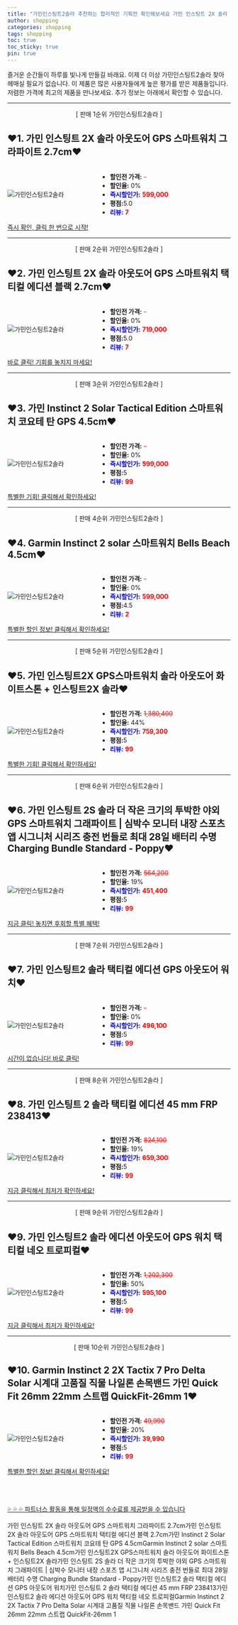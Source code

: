 ```yaml
---
title: "가민인스팅트2솔라 추천하는 합리적인 기획전 확인해보세요 가민 인스팅트 2X 솔라 아웃도어"
author: shopping
categories: shopping
tags: shopping
toc: true
toc_sticky: true
pin: true
---
```

즐거운 순간들이 하루를 빛나게 만들길 바래요. 이제 더 이상 가민인스팅트2솔라 찾아 헤매실 필요가 없습니다. 이 제품은 많은 사용자들에게 높은 평가를 받은 제품들입니다. 저렴한 가격에 최고의 제품을 만나보세요. 추가 정보는 아래에서 확인할 수 있습니다.

---
<p class="toplist" style="margin: 0 auto; display: block; width: fit-content;">[ 판매 1순위 가민인스팅트2솔라 ]</p>

<h2><strong>❤️1. 가민 인스팅트 2X 솔라 아웃도어 GPS 스마트워치 그라파이트 2.7cm❤️</strong></h2>

<div style="display: flex; align-items: center;">
    <div style="flex: 0.4;">
        <img src="https://thumbnail10.coupangcdn.com/thumbnails/remote/230x230ex/image/retail/images/2024/06/10/11/5/726f6f84-0ca5-41cd-af2e-83ce5230ef18.jpg" alt="가민인스팅트2솔라" style="max-width: 100%;">
    </div>
    <div style="flex: 0.6; margin-left: 10px;">
        <ul>
            <li><strong>할인전 가격:</strong> <del style="color: red;">-</del></li>
            <li><strong>할인율:</strong> 0%</li>
            <li><span style='color:blue'><strong>즉시할인가:</strong></span> <span style='color:red'><strong>599,000</strong></span></li>
            <li><strong>평점:</strong>5.0</li>
            <li><span style='color:blue'><strong>리뷰:</strong></span> <span style='color:red'><strong>7</strong></span></li>
        </ul>
    </div>
</div>
<div class="center">
    <a href="https://William4Davisa.github.io?lptag=AF9450613&subid=githubio&pageKey=7357786521&traceid=V0-153&itemId=18949447678&vendorItemId=90270752288" class="myButton">
        즉시 확인, 클릭 한 번으로 시작!
    </a>
</div>


---
<p class="toplist" style="margin: 0 auto; display: block; width: fit-content;">[ 판매 2순위 가민인스팅트2솔라 ]</p>

<h2><strong>❤️2. 가민 인스팅트 2X 솔라 아웃도어 GPS 스마트워치 택티컬 에디션 블랙 2.7cm❤️</strong></h2>

<div style="display: flex; align-items: center;">
    <div style="flex: 0.4;">
        <img src="https://thumbnail6.coupangcdn.com/thumbnails/remote/230x230ex/image/retail/images/2024/06/10/12/8/c7e53f44-101a-4c8f-86b8-998cfa6373ca.jpg" alt="가민인스팅트2솔라" style="max-width: 100%;">
    </div>
    <div style="flex: 0.6; margin-left: 10px;">
        <ul>
            <li><strong>할인전 가격:</strong> <del style="color: red;">-</del></li>
            <li><strong>할인율:</strong> 0%</li>
            <li><span style='color:blue'><strong>즉시할인가:</strong></span> <span style='color:red'><strong>719,000</strong></span></li>
            <li><strong>평점:</strong>5.0</li>
            <li><span style='color:blue'><strong>리뷰:</strong></span> <span style='color:red'><strong>7</strong></span></li>
        </ul>
    </div>
</div>
<div class="center">
    <a href="https://William4Davisa.github.io?lptag=AF9450613&subid=githubio&pageKey=7357786521&traceid=V0-153&itemId=18949447676&vendorItemId=90270845287" class="myButton">
        바로 클릭! 기회를 놓치지 마세요!
    </a>
</div>


---
<p class="toplist" style="margin: 0 auto; display: block; width: fit-content;">[ 판매 3순위 가민인스팅트2솔라 ]</p>

<h2><strong>❤️3. 가민 Instinct 2 Solar Tactical Edition 스마트워치 코요테 탄 GPS 4.5cm❤️</strong></h2>

<div style="display: flex; align-items: center;">
    <div style="flex: 0.4;">
        <img src="https://thumbnail10.coupangcdn.com/thumbnails/remote/230x230ex/image/rs_quotation_api/qzsyhfyq/1f72dc2732c14dc6a95bfde22ffefb53.jpg" alt="가민인스팅트2솔라" style="max-width: 100%;">
    </div>
    <div style="flex: 0.6; margin-left: 10px;">
        <ul>
            <li><strong>할인전 가격:</strong> <del style="color: red;">-</del></li>
            <li><strong>할인율:</strong> 0%</li>
            <li><span style='color:blue'><strong>즉시할인가:</strong></span> <span style='color:red'><strong>599,000</strong></span></li>
            <li><strong>평점:</strong>5</li>
            <li><span style='color:blue'><strong>리뷰:</strong></span> <span style='color:red'><strong>99</strong></span></li>
        </ul>
    </div>
</div>
<div class="center">
    <a href="https://William4Davisa.github.io?lptag=AF9450613&subid=githubio&pageKey=6683147507&traceid=V0-153&itemId=15418553675&vendorItemId=82638367168" class="myButton">
        특별한 기회! 클릭해서 확인하세요!
    </a>
</div>


---
<p class="toplist" style="margin: 0 auto; display: block; width: fit-content;">[ 판매 4순위 가민인스팅트2솔라 ]</p>

<h2><strong>❤️4. Garmin Instinct 2 solar 스마트워치 Bells Beach 4.5cm❤️</strong></h2>

<div style="display: flex; align-items: center;">
    <div style="flex: 0.4;">
        <img src="https://thumbnail8.coupangcdn.com/thumbnails/remote/230x230ex/image/rs_quotation_api/zf8epm4g/82a0cc72316b4464874aef0d7315897a.jpg" alt="가민인스팅트2솔라" style="max-width: 100%;">
    </div>
    <div style="flex: 0.6; margin-left: 10px;">
        <ul>
            <li><strong>할인전 가격:</strong> <del style="color: red;">-</del></li>
            <li><strong>할인율:</strong> 0%</li>
            <li><span style='color:blue'><strong>즉시할인가:</strong></span> <span style='color:red'><strong>599,000</strong></span></li>
            <li><strong>평점:</strong>4.5</li>
            <li><span style='color:blue'><strong>리뷰:</strong></span> <span style='color:red'><strong>2</strong></span></li>
        </ul>
    </div>
</div>
<div class="center">
    <a href="https://William4Davisa.github.io?lptag=AF9450613&subid=githubio&pageKey=6723728220&traceid=V0-153&itemId=15644251001&vendorItemId=82860292878" class="myButton">
        특별한 할인 정보! 클릭해서 확인하세요!
    </a>
</div>


---
<p class="toplist" style="margin: 0 auto; display: block; width: fit-content;">[ 판매 5순위 가민인스팅트2솔라 ]</p>

<h2><strong>❤️5. 가민 인스팅트2X GPS스마트워치 솔라 아웃도어 화이트스톤 + 인스팅트2X 솔라❤️</strong></h2>

<div style="display: flex; align-items: center;">
    <div style="flex: 0.4;">
        <img src="https://thumbnail7.coupangcdn.com/thumbnails/remote/230x230ex/image/vendor_inventory/3dcc/13681a3031502cbd2a6b293a15ef55ca4f5b3e67b66c3c3fc3b480cf66d3.jpg" alt="가민인스팅트2솔라" style="max-width: 100%;">
    </div>
    <div style="flex: 0.6; margin-left: 10px;">
        <ul>
            <li><strong>할인전 가격:</strong> <del style="color: red;">1,380,400</del></li>
            <li><strong>할인율:</strong> 44%</li>
            <li><span style='color:blue'><strong>즉시할인가:</strong></span> <span style='color:red'><strong>759,300</strong></span></li>
            <li><strong>평점:</strong>5</li>
            <li><span style='color:blue'><strong>리뷰:</strong></span> <span style='color:red'><strong>99</strong></span></li>
        </ul>
    </div>
</div>
<div class="center">
    <a href="https://William4Davisa.github.io?lptag=AF9450613&subid=githubio&pageKey=8233039034&traceid=V0-153&itemId=23697621535&vendorItemId=90722701618" class="myButton">
        특별한 기회! 클릭해서 확인하세요!
    </a>
</div>


---
<p class="toplist" style="margin: 0 auto; display: block; width: fit-content;">[ 판매 6순위 가민인스팅트2솔라 ]</p>

<h2><strong>❤️6. 가민 인스팅트 2S 솔라 더 작은 크기의 투박한 야외 GPS 스마트워치 그래파이트 | 심박수 모니터 내장 스포츠 앱 시그니처 시리즈 충전 번들로 최대 28일 배터리 수명 Charging Bundle Standard - Poppy❤️</strong></h2>

<div style="display: flex; align-items: center;">
    <div style="flex: 0.4;">
        <img src="https://thumbnail6.coupangcdn.com/thumbnails/remote/230x230ex/image/vendor_inventory/a269/23843cf147d3b613e65111ec5e1e18e24a9e4c364bc5ecdb653820c277ec.jpg" alt="가민인스팅트2솔라" style="max-width: 100%;">
    </div>
    <div style="flex: 0.6; margin-left: 10px;">
        <ul>
            <li><strong>할인전 가격:</strong> <del style="color: red;">564,200</del></li>
            <li><strong>할인율:</strong> 19%</li>
            <li><span style='color:blue'><strong>즉시할인가:</strong></span> <span style='color:red'><strong>451,400</strong></span></li>
            <li><strong>평점:</strong>5</li>
            <li><span style='color:blue'><strong>리뷰:</strong></span> <span style='color:red'><strong>99</strong></span></li>
        </ul>
    </div>
</div>
<div class="center">
    <a href="https://William4Davisa.github.io?lptag=AF9450613&subid=githubio&pageKey=8097344737&traceid=V0-153&itemId=22894695103&vendorItemId=89929233366" class="myButton">
        지금 클릭! 놓치면 후회할 특별 혜택!
    </a>
</div>


---
<p class="toplist" style="margin: 0 auto; display: block; width: fit-content;">[ 판매 7순위 가민인스팅트2솔라 ]</p>

<h2><strong>❤️7. 가민 인스팅트2 솔라 택티컬 에디션 GPS 아웃도어 워치❤️</strong></h2>

<div style="display: flex; align-items: center;">
    <div style="flex: 0.4;">
        <img src="https://thumbnail7.coupangcdn.com/thumbnails/remote/230x230ex/image/vendor_inventory/e9b7/8c1dee0bd27c9e81b8aefc3797f3b630660871d0ea385c8b79acf0b437b3.jpg" alt="가민인스팅트2솔라" style="max-width: 100%;">
    </div>
    <div style="flex: 0.6; margin-left: 10px;">
        <ul>
            <li><strong>할인전 가격:</strong> <del style="color: red;">-</del></li>
            <li><strong>할인율:</strong> 0%</li>
            <li><span style='color:blue'><strong>즉시할인가:</strong></span> <span style='color:red'><strong>496,100</strong></span></li>
            <li><strong>평점:</strong>5</li>
            <li><span style='color:blue'><strong>리뷰:</strong></span> <span style='color:red'><strong>99</strong></span></li>
        </ul>
    </div>
</div>
<div class="center">
    <a href="https://William4Davisa.github.io?lptag=AF9450613&subid=githubio&pageKey=7448639029&traceid=V0-153&itemId=19385965491&vendorItemId=86664393954" class="myButton">
        시간이 없습니다! 바로 클릭!
    </a>
</div>


---
<p class="toplist" style="margin: 0 auto; display: block; width: fit-content;">[ 판매 8순위 가민인스팅트2솔라 ]</p>

<h2><strong>❤️8. 가민 인스팅트 2 솔라 택티컬 에디션 45 mm FRP 238413❤️</strong></h2>

<div style="display: flex; align-items: center;">
    <div style="flex: 0.4;">
        <img src="https://thumbnail7.coupangcdn.com/thumbnails/remote/230x230ex/image/vendor_inventory/723a/f4e515529e019515d461db9cf06782b5666a407058a5b4ddd80b6711ecfe.jpg" alt="가민인스팅트2솔라" style="max-width: 100%;">
    </div>
    <div style="flex: 0.6; margin-left: 10px;">
        <ul>
            <li><strong>할인전 가격:</strong> <del style="color: red;">824,100</del></li>
            <li><strong>할인율:</strong> 19%</li>
            <li><span style='color:blue'><strong>즉시할인가:</strong></span> <span style='color:red'><strong>659,300</strong></span></li>
            <li><strong>평점:</strong>5</li>
            <li><span style='color:blue'><strong>리뷰:</strong></span> <span style='color:red'><strong>99</strong></span></li>
        </ul>
    </div>
</div>
<div class="center">
    <a href="https://William4Davisa.github.io?lptag=AF9450613&subid=githubio&pageKey=7880551570&traceid=V0-153&itemId=21550080920&vendorItemId=88602885639" class="myButton">
        지금 클릭해서 최저가 확인하세요!
    </a>
</div>


---
<p class="toplist" style="margin: 0 auto; display: block; width: fit-content;">[ 판매 9순위 가민인스팅트2솔라 ]</p>

<h2><strong>❤️9. 가민 인스팅트2 솔라 에디션 아웃도어 GPS 워치 택티컬 네오 트로피컬❤️</strong></h2>

<div style="display: flex; align-items: center;">
    <div style="flex: 0.4;">
        <img src="https://thumbnail6.coupangcdn.com/thumbnails/remote/230x230ex/image/vendor_inventory/5b1f/28747b453dbf8082f2722a032a62cbb4e12e496b19178a10b8fd50abf229.jpg" alt="가민인스팅트2솔라" style="max-width: 100%;">
    </div>
    <div style="flex: 0.6; margin-left: 10px;">
        <ul>
            <li><strong>할인전 가격:</strong> <del style="color: red;">1,202,300</del></li>
            <li><strong>할인율:</strong> 50%</li>
            <li><span style='color:blue'><strong>즉시할인가:</strong></span> <span style='color:red'><strong>595,100</strong></span></li>
            <li><strong>평점:</strong>5</li>
            <li><span style='color:blue'><strong>리뷰:</strong></span> <span style='color:red'><strong>99</strong></span></li>
        </ul>
    </div>
</div>
<div class="center">
    <a href="https://William4Davisa.github.io?lptag=AF9450613&subid=githubio&pageKey=8182653880&traceid=V0-153&itemId=23397859033&vendorItemId=90425075542" class="myButton">
        지금 클릭해서 최저가 확인하세요!
    </a>
</div>


---
<p class="toplist" style="margin: 0 auto; display: block; width: fit-content;">[ 판매 10순위 가민인스팅트2솔라 ]</p>

<h2><strong>❤️10. Garmin Instinct 2 2X Tactix 7 Pro Delta Solar 시계대 고품질 직물 나일론 손목밴드 가민 Quick Fit 26mm 22mm 스트랩 QuickFit-26mm 1❤️</strong></h2>

<div style="display: flex; align-items: center;">
    <div style="flex: 0.4;">
        <img src="https://thumbnail8.coupangcdn.com/thumbnails/remote/230x230ex/image/vendor_inventory/1a06/11e6f2bd100815baab861a30c3230cf861ea251ce9f23f00773c49d0afdb.png" alt="가민인스팅트2솔라" style="max-width: 100%;">
    </div>
    <div style="flex: 0.6; margin-left: 10px;">
        <ul>
            <li><strong>할인전 가격:</strong> <del style="color: red;">49,990</del></li>
            <li><strong>할인율:</strong> 20%</li>
            <li><span style='color:blue'><strong>즉시할인가:</strong></span> <span style='color:red'><strong>39,990</strong></span></li>
            <li><strong>평점:</strong>5</li>
            <li><span style='color:blue'><strong>리뷰:</strong></span> <span style='color:red'><strong>99</strong></span></li>
        </ul>
    </div>
</div>
<div class="center">
    <a href="https://William4Davisa.github.io?lptag=AF9450613&subid=githubio&pageKey=8145270483&traceid=V0-153&itemId=23156755753&vendorItemId=90189562403" class="myButton">
        특별한 할인 정보! 클릭해서 확인하세요!
    </a>
</div>

<br><br><br>[💦 💦 💦 파트너스 활동을 통해 일정액의 수수료를 제공받을 수 있습니다](https://link.coupang.com/a/bcpT2c)<br><br>가민 인스팅트 2X 솔라 아웃도어 GPS 스마트워치 그라파이트 2.7cm가민 인스팅트 2X 솔라 아웃도어 GPS 스마트워치 택티컬 에디션 블랙 2.7cm가민 Instinct 2 Solar Tactical Edition 스마트워치 코요테 탄 GPS 4.5cmGarmin Instinct 2 solar 스마트워치 Bells Beach 4.5cm가민 인스팅트2X GPS스마트워치 솔라 아웃도어 화이트스톤 + 인스팅트2X 솔라가민 인스팅트 2S 솔라 더 작은 크기의 투박한 야외 GPS 스마트워치 그래파이트 | 심박수 모니터 내장 스포츠 앱 시그니처 시리즈 충전 번들로 최대 28일 배터리 수명 Charging Bundle Standard - Poppy가민 인스팅트2 솔라 택티컬 에디션 GPS 아웃도어 워치가민 인스팅트 2 솔라 택티컬 에디션 45 mm FRP 238413가민 인스팅트2 솔라 에디션 아웃도어 GPS 워치 택티컬 네오 트로피컬Garmin Instinct 2 2X Tactix 7 Pro Delta Solar 시계대 고품질 직물 나일론 손목밴드 가민 Quick Fit 26mm 22mm 스트랩 QuickFit-26mm 1